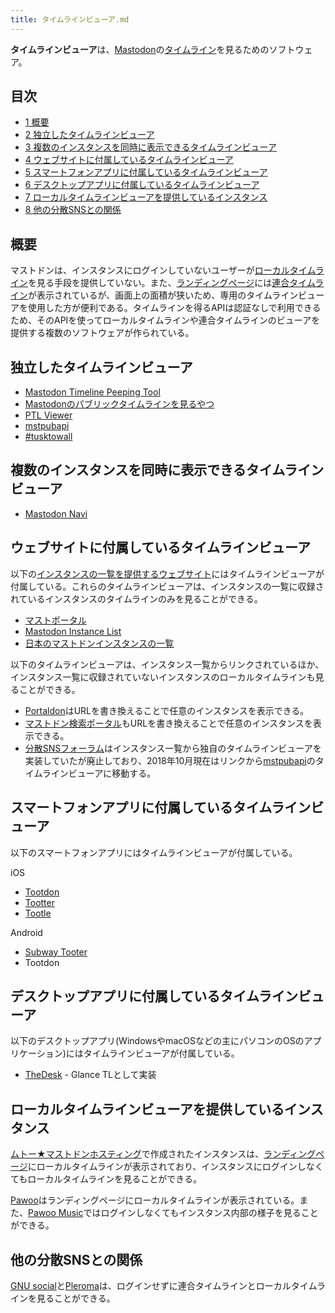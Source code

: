 ```yaml
---
title: タイムラインビューア.md
---
```

<div>

**タイムラインビューア**は、[Mastodon](/%E3%83%9E%E3%82%B9%E3%83%88%E3%83%89%E3%83%B3 "マストドン")の[タイムライン](/%E3%82%BF%E3%82%A4%E3%83%A0%E3%83%A9%E3%82%A4%E3%83%B3 "タイムライン")を見るためのソフトウェア。

<div>

<div lang="ja" dir="ltr">

## 目次

</div>

-   [1 概要](#.E6.A6.82.E8.A6.81)
-   [2 独立したタイムラインビューア](#.E7.8B.AC.E7.AB.8B.E3.81.97.E3.81.9F.E3.82.BF.E3.82.A4.E3.83.A0.E3.83.A9.E3.82.A4.E3.83.B3.E3.83.93.E3.83.A5.E3.83.BC.E3.82.A2)
-   [3 複数のインスタンスを同時に表示できるタイムラインビューア](#.E8.A4.87.E6.95.B0.E3.81.AE.E3.82.A4.E3.83.B3.E3.82.B9.E3.82.BF.E3.83.B3.E3.82.B9.E3.82.92.E5.90.8C.E6.99.82.E3.81.AB.E8.A1.A8.E7.A4.BA.E3.81.A7.E3.81.8D.E3.82.8B.E3.82.BF.E3.82.A4.E3.83.A0.E3.83.A9.E3.82.A4.E3.83.B3.E3.83.93.E3.83.A5.E3.83.BC.E3.82.A2)
-   [4 ウェブサイトに付属しているタイムラインビューア](#.E3.82.A6.E3.82.A7.E3.83.96.E3.82.B5.E3.82.A4.E3.83.88.E3.81.AB.E4.BB.98.E5.B1.9E.E3.81.97.E3.81.A6.E3.81.84.E3.82.8B.E3.82.BF.E3.82.A4.E3.83.A0.E3.83.A9.E3.82.A4.E3.83.B3.E3.83.93.E3.83.A5.E3.83.BC.E3.82.A2)
-   [5 スマートフォンアプリに付属しているタイムラインビューア](#.E3.82.B9.E3.83.9E.E3.83.BC.E3.83.88.E3.83.95.E3.82.A9.E3.83.B3.E3.82.A2.E3.83.97.E3.83.AA.E3.81.AB.E4.BB.98.E5.B1.9E.E3.81.97.E3.81.A6.E3.81.84.E3.82.8B.E3.82.BF.E3.82.A4.E3.83.A0.E3.83.A9.E3.82.A4.E3.83.B3.E3.83.93.E3.83.A5.E3.83.BC.E3.82.A2)
-   [6 デスクトップアプリに付属しているタイムラインビューア](#.E3.83.87.E3.82.B9.E3.82.AF.E3.83.88.E3.83.83.E3.83.97.E3.82.A2.E3.83.97.E3.83.AA.E3.81.AB.E4.BB.98.E5.B1.9E.E3.81.97.E3.81.A6.E3.81.84.E3.82.8B.E3.82.BF.E3.82.A4.E3.83.A0.E3.83.A9.E3.82.A4.E3.83.B3.E3.83.93.E3.83.A5.E3.83.BC.E3.82.A2)
-   [7 ローカルタイムラインビューアを提供しているインスタンス](#.E3.83.AD.E3.83.BC.E3.82.AB.E3.83.AB.E3.82.BF.E3.82.A4.E3.83.A0.E3.83.A9.E3.82.A4.E3.83.B3.E3.83.93.E3.83.A5.E3.83.BC.E3.82.A2.E3.82.92.E6.8F.90.E4.BE.9B.E3.81.97.E3.81.A6.E3.81.84.E3.82.8B.E3.82.A4.E3.83.B3.E3.82.B9.E3.82.BF.E3.83.B3.E3.82.B9)
-   [8 他の分散SNSとの関係](#.E4.BB.96.E3.81.AE.E5.88.86.E6.95.A3SNS.E3.81.A8.E3.81.AE.E9.96.A2.E4.BF.82)

</div>

## 概要

マストドンは、インスタンスにログインしていないユーザーが[ローカルタイムライン](/%E3%83%AD%E3%83%BC%E3%82%AB%E3%83%AB%E3%82%BF%E3%82%A4%E3%83%A0%E3%83%A9%E3%82%A4%E3%83%B3 "ローカルタイムライン")を見る手段を提供していない。また、[ランディングページ](/%E3%83%A9%E3%83%B3%E3%83%87%E3%82%A3%E3%83%B3%E3%82%B0%E3%83%9A%E3%83%BC%E3%82%B8 "ランディングページ (存在しないページ)")には[連合タイムライン](/%E9%80%A3%E5%90%88%E3%82%BF%E3%82%A4%E3%83%A0%E3%83%A9%E3%82%A4%E3%83%B3 "連合タイムライン")が表示されているが、画面上の面積が狭いため、専用のタイムラインビューアを使用した方が便利である。タイムラインを得るAPIは認証なしで利用できるため、そのAPIを使ってローカルタイムラインや連合タイムラインのビューアを提供する複数のソフトウェアが作られている。

## 独立したタイムラインビューア

-   [Mastodon Timeline Peeping Tool](/Mastodon_Timeline_Peeping_Tool "Mastodon Timeline Peeping Tool")
-   [Mastodonのパブリックタイムラインを見るやつ](/Mastodon%E3%81%AE%E3%83%91%E3%83%96%E3%83%AA%E3%83%83%E3%82%AF%E3%82%BF%E3%82%A4%E3%83%A0%E3%83%A9%E3%82%A4%E3%83%B3%E3%82%92%E8%A6%8B%E3%82%8B%E3%82%84%E3%81%A4 "Mastodonのパブリックタイムラインを見るやつ")
-   [PTL Viewer](/PTL_Viewer "PTL Viewer")
-   [mstpubapi](/Mstpubapi "Mstpubapi")
-   [\#tusktowall](/Tusktowall "Tusktowall")

## 複数のインスタンスを同時に表示できるタイムラインビューア

-   [Mastodon Navi](/Mastodon_Navi "Mastodon Navi")

## ウェブサイトに付属しているタイムラインビューア

以下の[インスタンスの一覧を提供するウェブサイト](/%E3%82%A4%E3%83%B3%E3%82%B9%E3%82%BF%E3%83%B3%E3%82%B9%E3%81%AE%E4%B8%80%E8%A6%A7%E3%82%92%E6%8F%90%E4%BE%9B%E3%81%99%E3%82%8B%E3%82%A6%E3%82%A7%E3%83%96%E3%82%B5%E3%82%A4%E3%83%88 "インスタンスの一覧を提供するウェブサイト")にはタイムラインビューアが付属している。これらのタイムラインビューアは、インスタンスの一覧に収録されているインスタンスのタイムラインのみを見ることができる。

-   [マストポータル](/%E3%83%9E%E3%82%B9%E3%83%88%E3%83%9D%E3%83%BC%E3%82%BF%E3%83%AB "マストポータル")
-   [Mastodon Instance List](/Mastodon_Instance_List "Mastodon Instance List")
-   [日本のマストドンインスタンスの一覧](/%E6%97%A5%E6%9C%AC%E3%81%AE%E3%83%9E%E3%82%B9%E3%83%88%E3%83%89%E3%83%B3%E3%82%A4%E3%83%B3%E3%82%B9%E3%82%BF%E3%83%B3%E3%82%B9%E3%81%AE%E4%B8%80%E8%A6%A7_(%E3%82%A6%E3%82%A7%E3%83%96%E3%82%B5%E3%82%A4%E3%83%88) "日本のマストドンインスタンスの一覧 (ウェブサイト)")

以下のタイムラインビューアは、インスタンス一覧からリンクされているほか、インスタンス一覧に収録されていないインスタンスのローカルタイムラインも見ることができる。

-   [Portaldon](/Portaldon "Portaldon")はURLを書き換えることで任意のインスタンスを表示できる。
-   [マストドン検索ポータル](/%E3%83%9E%E3%82%B9%E3%83%88%E3%83%89%E3%83%B3%E6%A4%9C%E7%B4%A2%E3%83%9D%E3%83%BC%E3%82%BF%E3%83%AB "マストドン検索ポータル")もURLを書き換えることで任意のインスタンスを表示できる。
-   [分散SNSフォーラム](/%E5%88%86%E6%95%A3SNS%E3%83%95%E3%82%A9%E3%83%BC%E3%83%A9%E3%83%A0 "分散SNSフォーラム")はインスタンス一覧から独自のタイムラインビューアを実装していたが廃止しており、2018年10月現在はリンクから[mstpubapi](/Mstpubapi "Mstpubapi")のタイムラインビューアに移動する。

## スマートフォンアプリに付属しているタイムラインビューア

以下のスマートフォンアプリにはタイムラインビューアが付属している。

iOS

-   [Tootdon](/Tootdon "Tootdon")
-   [Tootter](/Tootter "Tootter (存在しないページ)")
-   [Tootle](/Tootle "Tootle")

Android

-   [Subway Tooter](/Subway_Tooter "Subway Tooter")
-   Tootdon

## デスクトップアプリに付属しているタイムラインビューア

以下のデスクトップアプリ(WindowsやmacOSなどの主にパソコンのOSのアプリケーション)にはタイムラインビューアが付属している。

-   [TheDesk](/TheDesk "TheDesk") - Glance TLとして実装

## ローカルタイムラインビューアを提供しているインスタンス

[ムトー★マストドンホスティング](/%E3%83%A0%E3%83%88%E3%83%BC%E2%98%85%E3%83%9E%E3%82%B9%E3%83%88%E3%83%89%E3%83%B3%E3%83%9B%E3%82%B9%E3%83%86%E3%82%A3%E3%83%B3%E3%82%B0 "ムトー★マストドンホスティング")で作成されたインスタンスは、[ランディングページ](/%E3%83%A9%E3%83%B3%E3%83%87%E3%82%A3%E3%83%B3%E3%82%B0%E3%83%9A%E3%83%BC%E3%82%B8 "ランディングページ (存在しないページ)")にローカルタイムラインが表示されており、インスタンスにログインしなくてもローカルタイムラインを見ることができる。

[Pawoo](/Pawoo "Pawoo")はランディングページにローカルタイムラインが表示されている。また、[Pawoo Music](/Pawoo#Pawoo_Music "Pawoo")ではログインしなくてもインスタンス内部の様子を見ることができる。

## 他の分散SNSとの関係

[GNU social](/GNU_social "GNU social")と[Pleroma](/Pleroma "Pleroma")は、ログインせずに連合タイムラインとローカルタイムラインを見ることができる。

</div>
